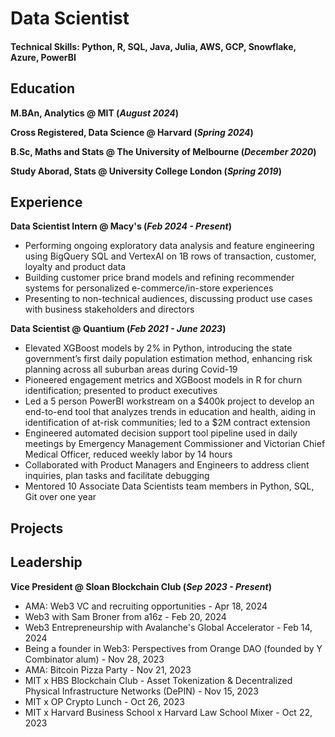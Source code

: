 # Data Scientist

#### Technical Skills: Python, R, SQL, Java, Julia, AWS, GCP, Snowflake, Azure, PowerBI

## Education
**M.BAn, Analytics @ MIT (_August 2024_)**	

**Cross Registered, Data Science @ Harvard (_Spring 2024_)**	

**B.Sc, Maths and Stats	@ The University of Melbourne (_December 2020_)**	 		

**Study Aborad, Stats @ University College London (_Spring 2019_)**

## Experience
**Data Scientist Intern @ Macy's (_Feb 2024 - Present_)**
- Performing ongoing exploratory data analysis and feature engineering using BigQuery SQL and VertexAI on 1B rows of transaction, customer, loyalty and product data 
-	Building customer price brand models and refining recommender systems for personalized e-commerce/in-store experiences
-	Presenting to non-technical audiences, discussing product use cases with business stakeholders and directors 

**Data Scientist @ Quantium (_Feb 2021 - June 2023_)**
- Elevated XGBoost models by 2% in Python, introducing the state government’s first daily population estimation method, enhancing risk planning across all suburban areas during Covid-19
- Pioneered engagement metrics and XGBoost models in R for churn identification; presented to product executives
- Led a 5 person PowerBI workstream on a $400k project to develop an end-to-end tool that analyzes trends in education and health, aiding in identification of at-risk communities; led to a $2M contract extension
- Engineered automated decision support tool pipeline used in daily meetings by Emergency Management Commissioner and Victorian Chief Medical Officer, reduced weekly labor by 14 hours 
- Collaborated with Product Managers and Engineers to address client inquiries, plan tasks and facilitate debugging
- Mentored 10 Associate Data Scientists team members in Python, SQL, Git over one year

## Projects

## Leadership

**Vice President @ Sloan Blockchain Club (_Sep 2023 - Present_)**
- AMA: Web3 VC and recruiting opportunities - Apr 18, 2024
- Web3 with Sam Broner from a16z - Feb 20, 2024
- Web3 Entrepreneurship with Avalanche's Global Accelerator - Feb 14, 2024
- Being a founder in Web3: Perspectives from Orange DAO (founded by Y Combinator alum) - Nov 28, 2023
- AMA: Bitcoin Pizza Party - Nov 21, 2023
- MIT x HBS Blockchain Club - Asset Tokenization & Decentralized Physical Infrastructure Networks (DePIN) - Nov 15, 2023
- MIT x OP Crypto Lunch - Oct 26, 2023
- MIT x Harvard Business School x Harvard Law School Mixer - Oct 22, 2023




